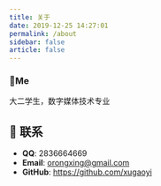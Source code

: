 ```yaml
---
title: 关于
date: 2019-12-25 14:27:01
permalink: /about
sidebar: false
article: false
---
```


### 🐼Me
大二学生，数字媒体技术专业

## :email: 联系

- **QQ**: <a :href="qqUrl" class='qq'>2836664669</a>
- **Email**:  <a href="mailto:orongxing@gmail.com">orongxing@gmail.com</a>
- **GitHub**: <https://github.com/xugaoyi>

<script>
  export default {
    data(){
      return {
        qqUrl: 'tencent://message/?uin=2836664669&Site=&Menu=yes' 
      }
    },
    mounted(){
      const flag =  navigator.userAgent.match(/(phone|pad|pod|iPhone|iPod|ios|iPad|Android|Mobile|BlackBerry|IEMobile|MQQBrowser|JUC|Fennec|wOSBrowser|BrowserNG|WebOS|Symbian|Windows Phone)/i);
      if(flag){
        this.qqUrl = 'mqqwpa://im/chat?chat_type=wpa&uin=2836664669&version=1&src_type=web&web_src=oicqzone.com'
      }
    }
  }
</script>           
